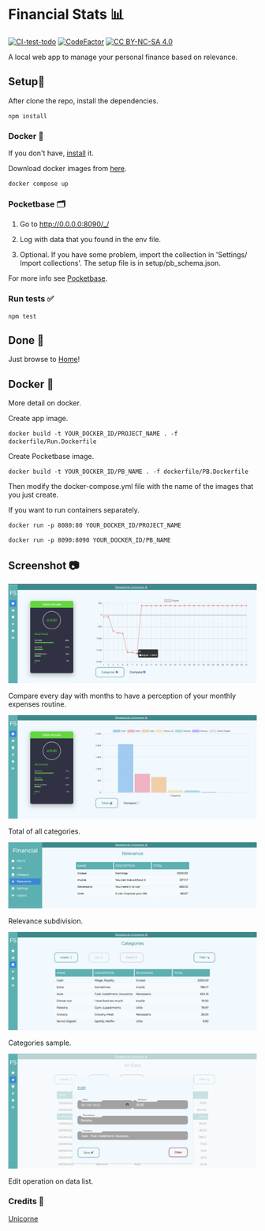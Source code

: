# Financial Stats 📊

[![CI-test-todo](https://github.com/teschiopol/financialStats/actions/workflows/test.yml/badge.svg)](https://github.com/teschiopol/financialStats/actions/workflows/test.yml)
[![CodeFactor](https://www.codefactor.io/repository/github/teschiopol/financialstats/badge)](https://www.codefactor.io/repository/github/teschiopol/financialstats)
[![CC BY-NC-SA 4.0][cc-by-nc-sa-shield]][cc-by-nc-sa]

[cc-by-nc-sa]: http://creativecommons.org/licenses/by-nc-sa/4.0/

[cc-by-nc-sa-shield]: https://img.shields.io/badge/License-CC%20BY--NC--SA%204.0-lightgrey.svg

A local web app to manage your personal finance based on relevance.

## Setup💾

After clone the repo, install the dependencies.

```
npm install
```

### Docker 🐳

If you don't have, [install](https://docs.docker.com/guides/get-started/) it.

Download docker images from [here](https://hub.docker.com/repository/docker/teschi0p0l/financial_stats/general).

```shell
docker compose up     
```

### Pocketbase 🗂

1) Go to http://0.0.0.0:8090/_/

2) Log with data that you found in the env file.

3) Optional. If you have some problem, import the collection in 'Settings/
   Import collections'. The setup file is in setup/pb_schema.json.

For more info see [Pocketbase](https://pocketbase.io/).

### Run tests ✅

```
npm test
```

## Done 🥳

Just browse to [Home](http://localhost:8080/login)!

## Docker 🐳

More detail on docker.

Create app image.

```shell
docker build -t YOUR_DOCKER_ID/PROJECT_NAME . -f dockerfile/Run.Dockerfile   
```

Create Pocketbase image.

```shell
docker build -t YOUR_DOCKER_ID/PB_NAME . -f dockerfile/PB.Dockerfile   
```

Then modify the docker-compose.yml file with the name of the images that you just create.

If you want to run containers separately.

```shell
docker run -p 8080:80 YOUR_DOCKER_ID/PROJECT_NAME
```

```shell
docker run -p 8090:8090 YOUR_DOCKER_ID/PB_NAME
```

## Screenshot 📷

![home total compare](src/assets/doc/home_total_compare.png)

Compare every day with months to have a perception of your monthly expenses routine.

![home cat](src/assets/doc/home_cat.png)

Total of all categories.

![rel](src/assets/doc/rel.png)

Relevance subdivision.

![cat](src/assets/doc/cat.png)

Categories sample.

![list edit](src/assets/doc/list_edit.png)

Edit operation on data list.

### Credits 🦄

[Unicorne](https://www.unicorne.it/)
